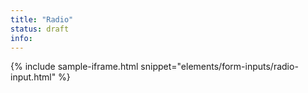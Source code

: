 ```yaml
---
title: "Radio"
status: draft
info:
---
```


{% include sample-iframe.html snippet="elements/form-inputs/radio-input.html" %}